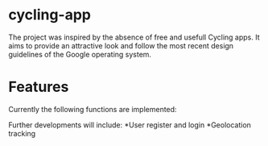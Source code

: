 # cycling-app
The project was inspired by the absence of free and usefull Cycling apps. It aims to provide an attractive look and follow the most recent design guidelines of the Google operating system.


# Features 
Currently the following functions are implemented:


Further developments will include:
 *User register and login
 *Geolocation tracking


